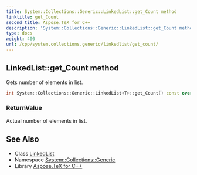 ```yaml
---
title: System::Collections::Generic::LinkedList::get_Count method
linktitle: get_Count
second_title: Aspose.TeX for C++
description: 'System::Collections::Generic::LinkedList::get_Count method. Gets number of elements in list in C++.'
type: docs
weight: 400
url: /cpp/system.collections.generic/linkedlist/get_count/
---
```

## LinkedList::get_Count method


Gets number of elements in list.

```cpp
int System::Collections::Generic::LinkedList<T>::get_Count() const override
```


### ReturnValue

Actual number of elements in list.

## See Also

* Class [LinkedList](../)
* Namespace [System::Collections::Generic](../../)
* Library [Aspose.TeX for C++](../../../)
